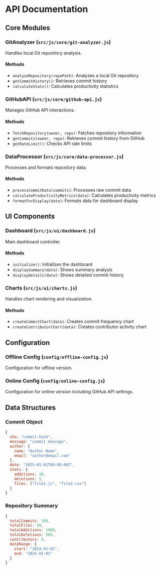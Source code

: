 # API Documentation

## Core Modules

### GitAnalyzer (`src/js/core/git-analyzer.js`)
Handles local Git repository analysis.

#### Methods
- `analyzeRepository(repoPath)`: Analyzes a local Git repository
- `getCommitHistory()`: Retrieves commit history
- `calculateStats()`: Calculates productivity statistics

### GitHubAPI (`src/js/core/github-api.js`)
Manages GitHub API interactions.

#### Methods
- `fetchRepository(owner, repo)`: Fetches repository information
- `getCommits(owner, repo)`: Retrieves commit history from GitHub
- `getRateLimit()`: Checks API rate limits

### DataProcessor (`src/js/core/data-processor.js`)
Processes and formats repository data.

#### Methods
- `processCommitData(commits)`: Processes raw commit data
- `calculateProductivityMetrics(data)`: Calculates productivity metrics
- `formatForDisplay(data)`: Formats data for dashboard display

## UI Components

### Dashboard (`src/js/ui/dashboard.js`)
Main dashboard controller.

#### Methods
- `initialize()`: Initializes the dashboard
- `displaySummary(data)`: Shows summary analysis
- `displayDetails(data)`: Shows detailed commit history

### Charts (`src/js/ui/charts.js`)
Handles chart rendering and visualization.

#### Methods
- `createCommitChart(data)`: Creates commit frequency chart
- `createContributorChart(data)`: Creates contributor activity chart

## Configuration

### Offline Config (`config/offline-config.js`)
Configuration for offline version.

### Online Config (`config/online-config.js`)
Configuration for online version including GitHub API settings.

## Data Structures

### Commit Object
```javascript
{
  sha: "commit-hash",
  message: "commit message",
  author: {
    name: "Author Name",
    email: "author@email.com"
  },
  date: "2025-01-01T00:00:00Z",
  stats: {
    additions: 10,
    deletions: 5,
    files: ["file1.js", "file2.css"]
  }
}
```

### Repository Summary
```javascript
{
  totalCommits: 100,
  totalFiles: 50,
  totalAdditions: 1000,
  totalDeletions: 500,
  contributors: 5,
  dateRange: {
    start: "2024-01-01",
    end: "2025-01-01"
  }
}
```
